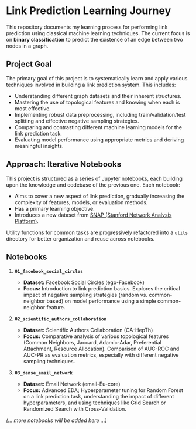 # Link Prediction Learning Journey

This repository documents my learning process for performing link prediction using classical machine learning techniques. The current focus is on **binary classification** to predict the existence of an edge between two nodes in a graph.

## Project Goal

The primary goal of this project is to systematically learn and apply various techniques involved in building a link prediction system. This includes:

*   Understanding different graph datasets and their inherent structures.
*   Mastering the use of topological features and knowing when each is most effective.
*   Implementing robust data preprocessing, including train/validation/test splitting and effective negative sampling strategies.
*   Comparing and contrasting different machine learning models for the link prediction task.
*   Evaluating model performance using appropriate metrics and deriving meaningful insights.

## Approach: Iterative Notebooks

This project is structured as a series of Jupyter notebooks, each building upon the knowledge and codebase of the previous one.
Each notebook:
*   Aims to cover a new aspect of link prediction, gradually increasing the complexity of features, models, or evaluation methods.
*   Has a primary learning objective.
*   Introduces a new dataset from [SNAP (Stanford Network Analysis Platform)](https://snap.stanford.edu/data/).

Utility functions for common tasks are progressively refactored into a `utils` directory for better organization and reuse across notebooks.

## Notebooks

1.  **`01_facebook_social_circles`**
    *   **Dataset:** Facebook Social Circles (ego-Facebook)
    *   **Focus:** Introduction to link prediction basics. Explores the critical impact of negative sampling strategies (random vs. common-neighbor based) on model performance using a simple common-neighbor feature.

2.  **`02_scientific_authors_collaboration`**
    *   **Dataset:** Scientific Authors Collaboration (CA-HepTh)
    *   **Focus:** Comparative analysis of various topological features (Common Neighbors, Jaccard, Adamic-Adar, Preferential Attachment, Resource Allocation). Comparison of AUC-ROC and AUC-PR as evaluation metrics, especially with different negative sampling techniques.

3.  **`03_dense_email_network`**
    *   **Dataset:** Email Network (email-Eu-core)
    *   **Focus:** Advanced EDA; Hyperparameter tuning for Random Forest on a link prediction task, understanding the impact of different hyperparameters, and using techniques like Grid Search or Randomized Search with Cross-Validation.

*(... more notebooks will be added here ...)*
